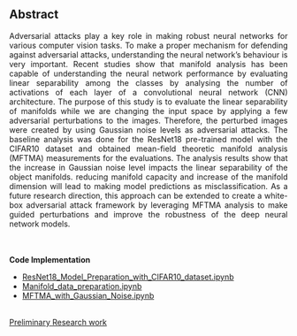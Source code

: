 ## Abstract

<p align="justify">
Adversarial attacks play a key role in making robust neural networks for various computer vision tasks. To make a proper mechanism for defending against adversarial attacks, understanding the neural network’s behaviour is very important. Recent studies show that manifold analysis has been capable of understanding the neural network performance by evaluating linear separability among the classes by analysing the number of activations of each layer of a convolutional neural network (CNN) architecture. The purpose of this study is to evaluate the linear separability of manifolds while we are changing the input space by applying a few adversarial perturbations to the images. Therefore, the perturbed images were created by using Gaussian noise levels as adversarial attacks. The baseline analysis was done for the ResNet18 pre-trained model with the CIFAR10 dataset and obtained mean-field theoretic manifold analysis (MFTMA) measurements for the evaluations. The analysis results show that the increase in Gaussian noise level impacts the linear separability of the object manifolds. reducing manifold capacity and increase of the manifold dimension will lead to making model predictions as misclassification. As a future research direction, this approach can be extended to create a white-box adversarial attack framework by leveraging MFTMA analysis to make guided perturbations and improve the robustness of the deep neural network models.

<br><br>
<b>Code Implementation</b>
  <ul>
    <li><a href="https://github.com/pushpikaprasad/MFTMA_with_Gaussian_Noise/blob/master/ResNet18_Model_Preparation_with_CIFAR10_dataset.ipynb">ResNet18_Model_Preparation_with_CIFAR10_dataset.ipynb</a></li>
    <li><a href="https://github.com/pushpikaprasad/MFTMA_with_Gaussian_Noise/blob/master/Manifold_data_preparation.ipynb">Manifold_data_preparation.ipynb</a></li>
    <li><a href="https://github.com/pushpikaprasad/MFTMA_with_Gaussian_Noise/blob/master/MFTMA_with_Gaussian_Noise.ipynb">MFTMA_with_Gaussian_Noise.ipynb</a></li>
  </ul>

<br> <a href="https://github.com/pushpikaprasad/MFTMA_with_Gaussian_Noise/blob/master/Preliminary%20research%20work.pdf">Preliminary Research work</a>
</p>


